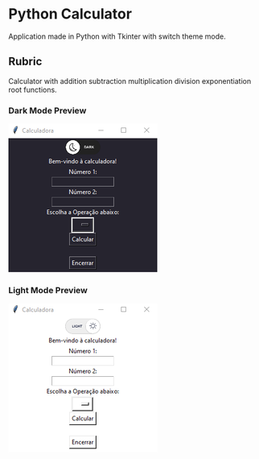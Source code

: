 # Python Calculator

Application made in Python with Tkinter with switch theme mode.

## Rubric 

Calculator with addition subtraction multiplication division exponentiation root functions.

### Dark Mode Preview
![](darkmodepreview.png)

### Light Mode Preview
![](lightmodepreview.png)
